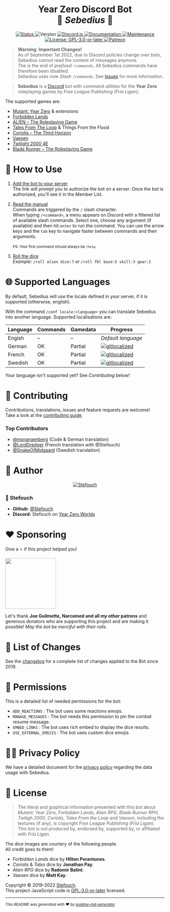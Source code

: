 <h1 align="center">Year Zero Discord Bot<br/>🎲 <i>Sebedius</i> 🎲</h1>
<p align="center">
  <a href="https://discordbots.org/bot/543445246143365130" target="_blank">
    <img alt="Status" src="https://top.gg/api/widget/status/543445246143365130.svg"/>
  </a>
  <img alt="Version" src="https://img.shields.io/badge/dynamic/json?color=blue&label=version&query=version&url=https%3A%2F%2Fraw.githubusercontent.com%2FStefouch%2Fsebedius-yearzero-discord-bot%2Fmaster%2Fpackage.json&cacheSeconds=3600"/>
  <a href="https://discord.js.org/" target="_blank">
    <img alt="Discord.js" src="https://img.shields.io/badge/Discord.JS-v14-informational?logo=discord"/>
  </a>
  <a href="https://github.com/Stefouch/sebedius-yearzero-discord-bot/wiki" target="_blank">
    <img alt="Documentation" src="https://img.shields.io/badge/documentation-yes-brightgreen.svg"/>
  </a>
  <a href="https://github.com/Stefouch/sebedius-yearzero-discord-bot/graphs/commit-activity" target="_blank">
    <img alt="Maintenance" src="https://img.shields.io/badge/Maintained%3F-yes-green.svg"/>
  </a>
  <a href="https://github.com/Stefouch/sebedius-yearzero-discord-bot/blob/master/LICENSE" target="_blank">
    <img alt="License: GPL-3.0-or-later" src="https://img.shields.io/badge/license-GPLv3-green"/>
  </a>
  <a href="https://www.patreon.com/Stefouch">
    <img src="https://img.shields.io/badge/donate-patreon-F96854.svg" alt="Patreon">
  </a>
</p>

> **Warning**: **Important Changes!**<br/>
> As of September 1st 2022, due to Discord policies change over bots, Sebedius cannot read the content of messages anymore.<br/>
> The is the end of _prefixed_ `!commands`. All Sebedius commands have therefore been disabled.<br/>
> Sebedius uses now _Slash_ `/commands`. See [Issues](https://github.com/Stefouch/sebedius-yearzero-discord-bot/issues) for more information.

> **Sebedius** is a [Discord](https://discordapp.com) bot with command utilities for the **Year Zero** roleplaying games by _Free League Publishing (Fria Ligan)_.

The supported games are:

- [Mutant: Year Zero](http://frialigan.se/en/games/mutant-year-zero/) & extensions
- [Forbidden Lands](https://frialigan.se/en/games/forbidden-lands/)
- [ALIEN – The Roleplaying Game](https://alien-rpg.com/)
- [Tales From The Loop](https://frialigan.se/en/games/tales-from-the-loop/) & Things From the Flood
- [Coriolis – The Third Horizon](https://frialigan.se/en/games/coriolis-2/)
- [Vaesen](https://frialigan.se/en/games/vaesen/)
- [Twilight 2000 4E](https://frialigan.se/en/games/twilight-2000/)
- [Blade Runner – The Roleplaying Game](https://www.bladerunner-rpg.com/)

# 🎲 How to Use

1. [Add the bot to your server](https://discord.com/api/oauth2/authorize?client_id=543445246143365130&permissions=274879310912&scope=bot%20applications.commands)<br/>
   The link will prompt you to authorize the bot on a server. Once the bot is authorized, you'll see it in the Member List.

2. [Read the manual](https://github.com/Stefouch/sebedius-yearzero-discord-bot/wiki#list-of-commands)<br/>
   Commands are triggered by the `/` slash character.<br/>When typing `/<command>`, a menu appears on Discord with a filtered list of available slash commands. Select one, choose any argument (if available) and then hit `enter` to run the command. You can use the arrow keys and the `tab` key to navigate faster between commands and their arguments.<br/><br/><small>PS: Your first command should always be `/help`.</small>

3. [Roll the dice](https://github.com/Stefouch/sebedius-yearzero-discord-bot/wiki/%21roll)<br/>
   _Example:_ `/roll alien dice:7` _or_ `/roll fbl base:5 skill:3 gear:2`

# 🌐 Supported Languages

By default, Sebedius will use the locale defined in your server, if it is supported (otherwise, english).

With the command `/conf locale:<language>` you can translate Sebedius into another language. Supported localisations are:

| Language | Commands | Gamedata | Progress                                                                                                                     |
| :------- | -------- | -------- | ---------------------------------------------------------------------------------------------------------------------------- |
| Engish   | –        | –        | _Default language_                                                                                                           |
| German   | OK       | Partial  | [![gitlocalized ](https://gitlocalize.com/repo/7923/de/badge.svg)](https://gitlocalize.com/repo/7923/de?utm_source=badge)    |
| French   | OK       | Partial  | [![gitlocalized ](https://gitlocalize.com/repo/7923/fr/badge.svg)](https://gitlocalize.com/repo/7923/fr?utm_source=badge)    |
| Swedish  | OK       | Partial  | [![gitlocalized ](https://gitlocalize.com/repo/7923/sv-SE/badge.svg)](https://gitlocalize.com/repo/7923/fr?utm_source=badge) |

Your language isn't supported yet? See _Contributing_ below!

# 🤝 Contributing

Contributions, translations, issues and feature requests are welcome!<br/>Take a look at the [contributing guide](https://github.com/Stefouch/sebedius-yearzero-discord-bot/blob/master/CONTRIBUTING.md).

### Top Contributors

- [@mprangenberg](https://github.com/mprangenberg) (Code & German translation)
- [@LordDredger](https://github.com/LordDreger) (French translation with @Stefouch)
- [@SnakeOfMidgaard](https://github.com/SnakeOfMidgaard) (Swedish translation)

# 🔬 Author

<p align="center">
  <a href="https://stefouch.be" target="_blank">
    <img src="https://stefouch.be/wp-content/uploads/2021/03/BSL-D6_bannerlogo_H150.png" alt="Stefouch"/>
  </a>
</p>

### 👤 Stefouch

- **Github:** [@Stefouch](https://github.com/Stefouch)
- **Discord:** Stefouch on [Year Zero Worlds](https://discord.gg/RnaydHR)

# ❤️ Sponsoring

Give a ⭐️ if this project helped you!

<a href="https://www.patreon.com/Stefouch">
  <img src="https://c5.patreon.com/external/logo/become_a_patron_button@2x.png" width="160">
</a>

Let's thank **Joe Guilmette, Narcomed and all my other patrons** and generous donators who are supporting this project and are making it possible! _May the bot be merciful with their rolls._

# 📜 List of Changes

See the [changelog](https://github.com/Stefouch/sebedius-yearzero-discord-bot/blob/master/CHANGELOG.md#changelog) for a complete list of changes applied to the Bot since 2019.

# 🔑 Permissions

This is a detailed list of needed permissions for the bot:

- `ADD_REACTIONS` : The bot uses some reactions emojis.
- `MANAGE_MESSAGES` : The bot needs this permission to pin the combat resume message.
- `EMBED_LINKS` : The bot uses rich embed to display the dice results.
- `USE_EXTERNAL_EMOJIS` : The bot uses custom dice emojis.

# 👮‍♀️ Privacy Policy

We have a detailed document for the [privacy policy](https://github.com/Stefouch/sebedius-yearzero-discord-bot/blob/master/PRIVACY_POLICY.md) regarding the data usage with Sebedius.

# 📝 License

> The literal and graphical information presented with this bot about _Mutant: Year Zero_, _Forbidden Lands_, _Alien RPG_, _Blade Runner RPH_, _Twiligh 2000_, _Coriolis_, _Tales From the Loop_ and _Vaesen_, including the textures (if any), is copyright _Free League Publishing (Fria Ligan)_. This bot is not produced by, endorsed by, supported by, or affiliated with _Fria Ligan_.

The dice images are courtery of the following people.<br/>
All credit goes to them!

- _Forbidden Lands_ dice by **Hilton Perantunes**.
- _Coriolis_ & _Tales_ dice by **Jonathan Pay**.
- _Alien RPG_ dice by **Radomir Balint**.
- _Vaesen_ dice by **Matt Kay**.

Copyright © 2019-2022 [Stefouch](https://github.com/Stefouch).<br/>
This project JavaScript code is [GPL-3.0-or-later](https://github.com/Stefouch/sebedius-yearzero-discord-bot/blob/master/LICENSE) licensed.

---

<small>_This README was generated with ❤️ by [readme-md-generator](https://github.com/kefranabg/readme-md-generator)_</small>
